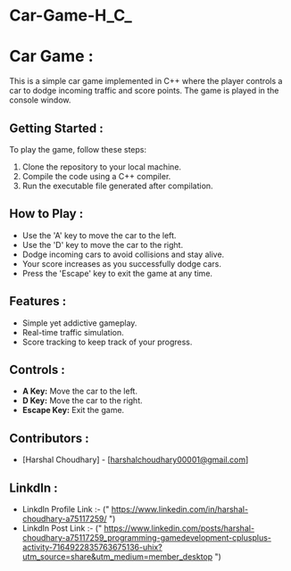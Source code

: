 # Car-Game-H_C_

# Car Game :

This is a simple car game implemented in C++ where the player controls a car to dodge incoming traffic and score points. The game is played in the console window.

## Getting Started :

To play the game, follow these steps:

1. Clone the repository to your local machine.
2. Compile the code using a C++ compiler.
3. Run the executable file generated after compilation.

## How to Play :

- Use the 'A' key to move the car to the left.
- Use the 'D' key to move the car to the right.
- Dodge incoming cars to avoid collisions and stay alive.
- Your score increases as you successfully dodge cars.
- Press the 'Escape' key to exit the game at any time.

## Features :

- Simple yet addictive gameplay.
- Real-time traffic simulation.
- Score tracking to keep track of your progress.

## Controls :

- **A Key:** Move the car to the left.
- **D Key:** Move the car to the right.
- **Escape Key:** Exit the game.

## Contributors :

- [Harshal Choudhary] - [harshalchoudhary00001@gmail.com]

## LinkdIn :

- LinkdIn Profile Link :- (" https://www.linkedin.com/in/harshal-choudhary-a75117259/ ")
- LinkdIn Post Link :- (" https://www.linkedin.com/posts/harshal-choudhary-a75117259_programming-gamedevelopment-cplusplus-activity-7164922835763675136-uhix?utm_source=share&utm_medium=member_desktop ")
